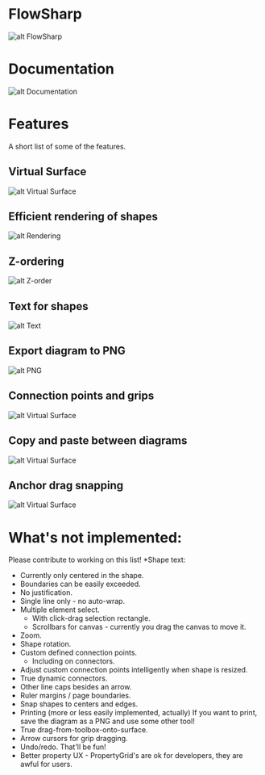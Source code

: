 # FlowSharp

![alt FlowSharp](https://github.com/cliftonm/FlowSharp/blob/master/Article/flowsharp2.png)
# Documentation
![alt Documentation](https://github.com/cliftonm/FlowSharp/tree/master/Article)
# Features
A short list of some of the features.
## Virtual Surface
![alt Virtual Surface](https://github.com/cliftonm/FlowSharp/blob/master/Article/img1.png)
## Efficient rendering of shapes
![alt Rendering](https://github.com/cliftonm/FlowSharp/blob/master/Article/img2.png)
## Z-ordering
![alt Z-order](https://github.com/cliftonm/FlowSharp/blob/master/Article/img3.png)
## Text for shapes
![alt Text](https://github.com/cliftonm/FlowSharp/blob/master/Article/img4.png)
## Export diagram to PNG
![alt PNG](https://github.com/cliftonm/FlowSharp/blob/master/Article/img5.png)
## Connection points and grips
![alt Virtual Surface](https://github.com/cliftonm/FlowSharp/blob/master/Article/img8.png)
## Copy and paste between diagrams
![alt Virtual Surface](https://github.com/cliftonm/FlowSharp/blob/master/Article/img11.png)
## Anchor drag snapping
![alt Virtual Surface](https://github.com/cliftonm/FlowSharp/blob/master/Article/snapping.png)
# What's not implemented:
Please contribute to working on this list!
*Shape text:
  * Currently only centered in the shape.
  * Boundaries can be easily exceeded.
  * No justification.
  * Single line only - no auto-wrap.
* Multiple element select.
  * With click-drag selection rectangle.
  * Scrollbars for canvas - currently you drag the canvas to move it.
* Zoom.
* Shape rotation.
* Custom defined connection points.
  * Including on connectors.
* Adjust custom connection points intelligently when shape is resized.
* True dynamic connectors.
* Other line caps besides an arrow.
* Ruler margins / page boundaries.
* Snap shapes to centers and edges.
* Printing (more or less easily implemented, actually)  If you want to print, save the diagram as a PNG and use some other tool!
* True drag-from-toolbox-onto-surface.
* Arrow cursors for grip dragging.
* Undo/redo.  That'll be fun!
* Better property UX - PropertyGrid's are ok for developers, they are awful for users.
